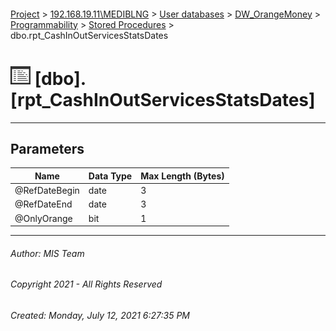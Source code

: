 #### 

[Project](../../../../../index.md) > [192.168.19.11\\MEDIBLNG](../../../../index.md) > [User databases](../../../index.md) > [DW_OrangeMoney](../../index.md) > [Programmability](../index.md) > [Stored Procedures](Stored_Procedures.md) > dbo.rpt_CashInOutServicesStatsDates

# ![Stored Procedures](../../../../../Images/StoredProcedure32.png) [dbo].[rpt_CashInOutServicesStatsDates]

---

## <a name="#parameters"></a>Parameters

| Name | Data Type | Max Length (Bytes) |
|---|---|---|
| @RefDateBegin | date | 3 |
| @RefDateEnd | date | 3 |
| @OnlyOrange | bit | 1 |


---

###### Author:  MIS Team

###### Copyright 2021 - All Rights Reserved

###### Created: Monday, July 12, 2021 6:27:35 PM

